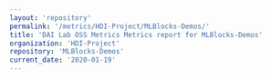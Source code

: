 ```yaml
---
layout: 'repository'
permalink: '/metrics/HDI-Project/MLBlocks-Demos/'
title: 'DAI Lab OSS Metrics Metrics report for MLBlocks-Demos'
organization: 'HDI-Project'
repository: 'MLBlocks-Demos'
current_date: '2020-01-19'
---
```


